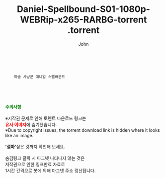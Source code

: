 ﻿---
layout: post
title:  "                   Daniel-Spellbound-S01-1080p-WEBRip-x265-RARBG-torrent                .torrent"
author: John
categories: [ 애니/만화 ]
tags: [  ]
image:  
description: "                   Daniel-Spellbound-S01-1080p-WEBRip-x265-RARBG-torrent                 torrent 정보 공유"
toc: true
toc_sticky: true
---

<br>

        마술 사냥꾼 대니얼 스펠바운드    
    
<br><br><br>
<p data-ke-size="size16"><b><span style="color: green;">주의사항</span></b><br /><br />※저작권 문제로 인해 토렌트 다운로드 링크는<br /><b><span style="color: red;">유사 이미지</span></b>에 숨겨뒀습니다.<br />※Due to copyright issues, the torrent download link is hidden where it looks like an image.<br /><br /><b>'설마'</b>싶은 것까지 확인해 보세요.<br /><br />숨김링크 클릭 시 마그넷 나타나지 않는 것은<br />저작권으로 인한 링크만료 자료로<br />1시간 간격으로 봇에 의해 마그넷 주소 갱신됩니다.</p>
